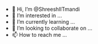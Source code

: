 - 👋 Hi, I’m @ShreeshIITmandi
- 👀 I’m interested in ...
- 🌱 I’m currently learning ...
- 💞️ I’m looking to collaborate on ...
- 📫 How to reach me ...

<!---
ShreeshIITmandi/ShreeshIITmandi is a ✨ special ✨ repository because its `README.md` (this file) appears on your GitHub profile.
You can click the Preview link to take a look at your changes.
--->
